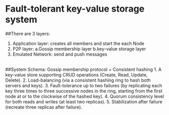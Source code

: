 # Fault-tolerant key-value storage system 
##There are 3 layers:   
1. Application layer: creates all members and start the each Node    
2. P2P layer: a.Gossip membership layer b.key-value storage layer
3. Emulated Network: send and push messages
<br/>
##System Schema: Gossip membership protocol + Consistent hashing
1. A key-value store supporting CRUD operations (Create, Read, Update, Delete).
2. Load-balancing (via a consistent hashing ring to hash both servers and keys).
3. Fault-tolerance up to two failures (by replicating each key three times to three successive nodes in the ring, starting from the first node at or to the clockwise of the hashed key).
4. Quorum consistency level for both reads and writes (at least two replicas).
5. Stabilization after failure (recreate three replicas after failure).
